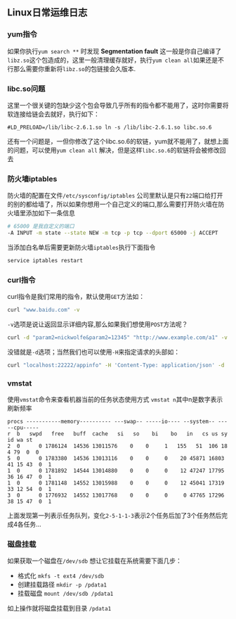 Linux日常运维日志
----

### yum指令
如果你执行`yum search **` 时发现 **Segmentation fault** 这一般是你自己编译了`libz.so`这个包造成的，这里一般清理缓存就好，执行`yum clean all`如果还是不行那么需要你重新将`libz.so`的包链接会久版本.

### libc.so问题
这里一个很关键的包缺少这个包会导致几乎所有的指令都不能用了，这时你需要将软连接给链会去就好，执行如下：
```shell
#LD_PRELOAD=/lib/libc-2.6.1.so ln -s /lib/libc-2.6.1.so libc.so.6
```
还有一个问题是，一但你修改了这个libc.so.6的软链，yum就不能用了，就想上面的问题，可以使用`yum clean all` 解决，但是这样`libc.so.6`的软链将会被修改回去

### 防火墙iptables
防火墙的配置在文件`/etc/sysconfig/iptables` 
公司里默认是只有`22`端口给打开的别的都给墙了，所以如果你想用一个自己定义的端口,那么需要打开防火墙在防火墙里添加如下一条信息
```sh
# 65000 是我自定义的端口
-A INPUT -m state --state NEW -m tcp -p tcp --dport 65000 -j ACCEPT 
```
当添加白名单后需要更新防火墙`iptables`执行下面指令
```sh
service iptables restart
```
### curl指令
curl指令是我们常用的指令，默认使用`GET`方法如：
```sh
curl "www.baidu.com" -v
```

`-v`选项是说让返回显示详细内容,那么如果我们想使用`POST`方法呢？

```sh
curl -d "param2=nickwolfe&param2=12345" "http://www.example.com/a1" -v
```
没错就是`-d`选项；当然我们也可以使用`-H`来指定请求的头部如：
```sh
curl "localhost:22222/appinfo" -H 'Content-Type: application/json' -d '[{"id":1,"app_name":"xyz"},{"id":2,"app_name":"abc"}]' -v
```

### vmstat
使用`vmstat`命令来查看机器当前的任务状态使用方式 `vmstat n`其中n是数字表示刷新频率

```
procs -----------memory---------- ---swap-- -----io---- --system-- -----cpu-----
r  b   swpd   free   buff  cache   si   so    bi    bo   in   cs us sy id wa st
2  0      0 1786124  14536 13011576    0    0     1   155   51  106 18  4 79  0  0	
5  0      0 1783380  14536 13013116    0    0     0    20 45871 16803 41 15 43  0  1	
1  0      0 1781892  14544 13014880    0    0     0    12 47247 17795 36 16 47  0  1	
1  0      0 1781148  14552 13015988    0    0     0    12 45041 17319 33 12 54  0  1	
3  0      0 1776932  14552 13017768    0    0     0     0 47765 17296 38 15 47  0  1
```

上面发现第一列表示任务队列，变化`2-5-1-1-3`表示2个任务后加了3个任务然后完成4各任务...

### 磁盘挂载
如果获取一个磁盘在`/dev/sdb` 想让它挂载在系统需要下面几步：

* 格式化 `mkfs -t ext4 /dev/sdb`
* 创建挂载路径 `mkdir -p /pdata1`
* 挂载磁盘 `mount /dev/sdb /pdata1`

如上操作就将磁盘挂载到目录 `/pdata1`

